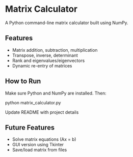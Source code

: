# Matrix Calculator

A Python command-line matrix calculator built using NumPy.

## Features

- Matrix addition, subtraction, multiplication
- Transpose, inverse, determinant
- Rank and eigenvalues/eigenvectors
- Dynamic re-entry of matrices

## How to Run

Make sure Python and NumPy are installed. Then:

python matrix_calculator.py

Update README with project details

## Future Features

- Solve matrix equations (Ax = b)
- GUI version using Tkinter
- Save/load matrix from files
